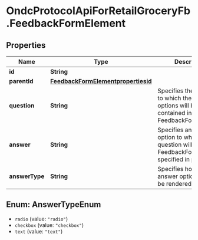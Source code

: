 # OndcProtocolApiForRetailGroceryFb.FeedbackFormElement

## Properties
Name | Type | Description | Notes
------------ | ------------- | ------------- | -------------
**id** | **String** |  | [optional] 
**parentId** | [**FeedbackFormElementpropertiesid**](FeedbackFormElementpropertiesid.md) |  | [optional] 
**question** | **String** | Specifies the question to which the answer options will be contained in the child FeedbackFormElements | [optional] 
**answer** | **String** | Specifies an answer option to which the question will be in the FeedbackFormElement specified in parent_id | [optional] 
**answerType** | **String** | Specifies how the answer option should be rendered. | [optional] 

<a name="AnswerTypeEnum"></a>
## Enum: AnswerTypeEnum

* `radio` (value: `"radio"`)
* `checkbox` (value: `"checkbox"`)
* `text` (value: `"text"`)

